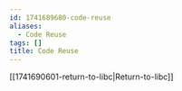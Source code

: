 ```yaml
---
id: 1741689680-code-reuse
aliases:
  - Code Reuse
tags: []
title: Code Reuse
---
```


[[1741690601-return-to-libc|Return-to-libc]]
